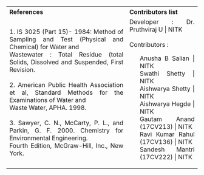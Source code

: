 <table style="text-align:justify;">
  <tr style="background-color:transparent;">
    <th>References</th>
    <th>Contributors list</th>
  </tr>
  <tr style="background-color:transparent;">
    <td>
    1. IS 3025 (Part 15)- 1984: Method of Sampling and Test (Physical and Chemical) for Water and </br>Wastewater : Total Residue (total Solids, Dissolved and Suspended, First Revision.</br></br>
    2. American Public Health Association et al, Standard Methods for the Examinations of Water and </br>Waste Water, APHA. 1998.</br></br>
    3. Sawyer, C. N., McCarty, P. L., and Parkin, G. F. 2000. Chemistry for Environmental Engineering.</br> Fourth Edition, McGraw-Hill, Inc., New York.</td>
    <td>Developer : Dr. Pruthviraj U | NITK</br></br>
    Contributors :
    <ul style="list-style-type: none;">
    <li>Anusha B Salian | NITK</li>
    <li>Swathi Shetty | NITK</li>
    <li>Aishwarya Shetty | NITK</li>
    <li>Aishwarya Hegde | NITK</li>
    <li>Gautam Anand (17CV213) | NITK</li>
    <li>Ravi Kumar Rahul (17CV136) | NITK</li>
    <li>Sandesh Mantri (17CV222) | NITK</li>
    </ul></td>
  </tr>
</table>
